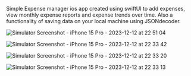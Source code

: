 Simple Expense manager ios app created using swiftUI to add expenses, view monthly expense reports and expense trends over time. Also a functionality of saving data on your local machine using JSONdecoder.

![Simulator Screenshot - iPhone 15 Pro - 2023-12-12 at 22 51 04](https://github.com/shailtp/ExpenseTracker/assets/58041124/46a2e314-c769-4b3a-9f93-37b0c53e6cdb)

![Simulator Screenshot - iPhone 15 Pro - 2023-12-12 at 22 33 42](https://github.com/shailtp/ExpenseTracker/assets/58041124/02bebd50-0701-4ba3-ba61-8ff7ed697c58)

![Simulator Screenshot - iPhone 15 Pro - 2023-12-12 at 22 33 20](https://github.com/shailtp/ExpenseTracker/assets/58041124/29548651-7e92-4025-9e15-824162c1d9ba)

![Simulator Screenshot - iPhone 15 Pro - 2023-12-12 at 22 33 13](https://github.com/shailtp/ExpenseTracker/assets/58041124/fe26ceb1-5185-4ad5-906e-3151bd68f2cd)




